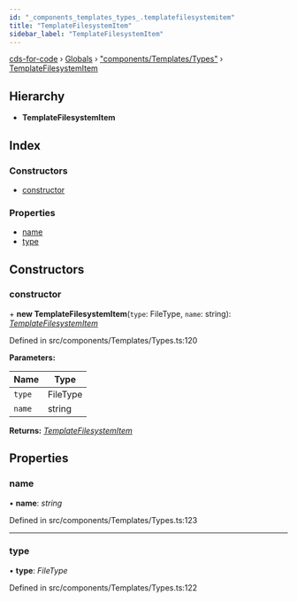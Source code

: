 ```yaml
---
id: "_components_templates_types_.templatefilesystemitem"
title: "TemplateFilesystemItem"
sidebar_label: "TemplateFilesystemItem"
---
```


[cds-for-code](../index.md) › [Globals](../globals.md) › ["components/Templates/Types"](../modules/_components_templates_types_.md) › [TemplateFilesystemItem](_components_templates_types_.templatefilesystemitem.md)

## Hierarchy

* **TemplateFilesystemItem**

## Index

### Constructors

* [constructor](_components_templates_types_.templatefilesystemitem.md#constructor)

### Properties

* [name](_components_templates_types_.templatefilesystemitem.md#name)
* [type](_components_templates_types_.templatefilesystemitem.md#type)

## Constructors

###  constructor

\+ **new TemplateFilesystemItem**(`type`: FileType, `name`: string): *[TemplateFilesystemItem](_components_templates_types_.templatefilesystemitem.md)*

Defined in src/components/Templates/Types.ts:120

**Parameters:**

Name | Type |
------ | ------ |
`type` | FileType |
`name` | string |

**Returns:** *[TemplateFilesystemItem](_components_templates_types_.templatefilesystemitem.md)*

## Properties

###  name

• **name**: *string*

Defined in src/components/Templates/Types.ts:123

___

###  type

• **type**: *FileType*

Defined in src/components/Templates/Types.ts:122

